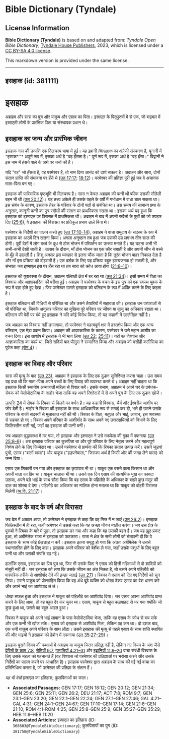 # Bible Dictionary (Tyndale)

## License Information

**Bible Dictionary (Tyndale)** is based on and adapted from: _Tyndale Open Bible Dictionary_, [Tyndale House Publishers](https://tyndaleopenresources.com/), 2023, which is licensed under a [CC BY-SA 4.0 license](https://creativecommons.org/licenses/by-sa/4.0/legalcode.en).

This markdown version is provided under the same license.



--------------------------------

## इसहाक (id: 381111)

इसहाक
=====

अब्राहम और सारा का पुत्र और याकूब और एसाव का पिता। इस्राएल के पितृपुरुषों में से एक, जो बाइबल में इस्राएली लोगों के प्रारंभिक पिता या संस्थापक प्रधान थे।

इसहाक का जन्म और प्रारंभिक जीवन
-------------------------------

इसहाक नाम की उत्पत्ति एक दिलचस्प भाषा में हुई। यह इब्रानी *यित्सहाक* का अंग्रेजी संस्करण है, यूनानी में "इसाक*."* अपूर्ण रूप में, इसका अर्थ है "वह हँसता है।" पूर्ण रूप में, इसका अर्थ है "वह हँसा।" विद्वानों ने इस नाम में हंसने वाले के अर्थ पर चर्चा की है।

यदि "वह" जो हँसता है, वह परमेश्वर है, तो नाम दिव्य आनंद को दर्शा सकता है। अब्राहम और सारा, दोनों संतान प्राप्ति की संभावना पर हँसे थे ([उत 17:17](https://ref.ly/Gen17:17); [18:12](https://ref.ly/Gen18:12))। परमेश्वर की प्रतिज्ञा पूरी हुई जब वे अचानक माता\-पिता बन गए।

इसहाक की पारिवारिक पृष्ठभूमि भी दिलचस्प है। सारा न केवल अब्राहम की पत्नी थी बल्कि उसकी सौतेली बहन भी थी ([उत 20:12](https://ref.ly/Gen20:12))। यह तथ्य अकेले ही उसके पहले के वर्षों में गर्भाधान में बाधा डाल सकता था। इस संबंध के कारण, इसहाक तेरह के परिवार के दोनों पक्षों से संबंधित था। उस समय की सामान्य प्रथा के अनुसार, कानूनी पत्नी का पुत्र रखैलों की संतान पर प्राथमिकता रखता था। इसका अर्थ यह हुआ कि इसहाक को इश्माएल पर विरासत में प्राथमिकता थी। अब्राहम ने बाद में अपनी रखैलों के पुत्रों को जो उपहार दिए ([25:6](https://ref.ly/Gen25:6)), वे इसहाक की विरासत पर प्रतिकूल प्रभाव डाले बिना थे।

परमेश्वर के निर्देशों का पालन करते हुए ([उत 17:10–14](https://ref.ly/Gen17:10-Gen17:14)), अब्राहम ने वाचा समुदाय के सदस्य के रूप में इसहाक का आठवें दिन खतना किया। अगला अनुष्ठान तब हुआ जब उसकी उम्र लगभग तीन साल की होगी। पूर्वी देशों में लोग बच्चे के दूध से ठोस भोजन में परिवर्तन का उत्सव मनाते हैं। यह घटना अभी भी कभी\-कभी देखी जाती है। उत्सव के दौरान, माँ ठोस भोजन का एक कौर चबाती है और अपनी जीभ से बच्चे के मुँह में डालती है। शिशु अक्सर इस व्यवहार से इतना चौंक जाता है कि तुरंत भोजन बाहर निकाल देता है और माँ इस प्रक्रिया को दोहराती है। एक दर्शक के लिए यह प्रक्रिया बहुत हास्यजनक हो सकती है, और संभवतः जब इश्माएल इस पर हँस रहा था तब सारा को क्रोध आया होगा ([21:8–10](https://ref.ly/Gen21:8-Gen21:10))।

इसहाक की युवावस्था के दौरान, अब्राहम पलिश्ती क्षेत्र में रह रहा था ([उत 21:34](https://ref.ly/Gen21:34))। इसी समय में पिता का विश्वास और आज्ञाकारिता की परीक्षा हुई। अब्राहम ने परमेश्वर के वचन के इस पुत्र को एक स्वस्थ युवक के रूप में बड़ा होते हुए देखा। फिर परमेश्वर उससे इसहाक को बलिदान के रूप में अर्पित करने के लिए कहता है।

इसहाक बलिदान की विधियों से परिचित था और उसने तैयारियों में सहायता की। इसहाक उन परंपराओं से भी परिचित था, जिनके अनुसार परिवार का मुखिया पूरे परिवार पर जीवन या मृत्यु का अधिकार रखता था। बलिदान की वेदी पर बंधे हुए इसहाक ने यदि कोई विरोध किया, तो यह कहानी में उल्लेखित नहीं है।

जब अब्राहम का विश्वास नहीं डगमगाया, तो परमेश्वर ने महत्वपूर्ण क्षण में हस्तक्षेप किया और एक अन्य बलिदान, एक मेढ़ा प्रदान किया। अब्राहम की आज्ञाकारिता के कारण, परमेश्वर ने उसे महान आशीष का वचन दिया। इस आशीष में इसहाक ने भी भाग लिया ([उत 22](https://ref.ly/Gen22:1-Gen22:24); [25:11](https://ref.ly/Gen25:11))। यही वह विश्वास और आज्ञाकारिता का कार्य था, जिसे सदियों बाद पौलुस ने सम्मानित किया और अब्राहम को मसीही कलीसिया का पूर्वज कहा [(रोम 4](https://ref.ly/Rom4:1-Rom4:25))।

इसहाक का विवाह और परिवार
------------------------

सारा की मृत्यु के बाद ([उत 23](https://ref.ly/Gen23:1-Gen23:20)), अब्राहम ने इसहाक के लिए एक दुल्हन सुनिश्चित करना चाहा। उस समय यह प्रथा थी कि माता\-पिता अपने बच्चों के लिए विवाह की व्यवस्था करते थे। अब्राहम नहीं चाहता था कि इसहाक किसी स्थानीय अन्यजाती महिला से विवाह करें। इसके बजाय, अब्राहम ने अपने घर के प्रबंधक\-सेवक को मेसोपोटामिया के नाहोर भेजा ताकि वह अपने रिश्तेदारों में से अपने पुत्र के लिए एक दुल्हन खोजें।

[उत्पत्ति 24](https://ref.ly/Gen24:1-Gen24:67) में सेवक के रिबका से मिलने का वर्णन है। यह कहानी विश्वास, धैर्य और ईश्वरीय आशीष पर जोर देती है। नाहोर ने रिबका की इसहाक के साथ आधिकारिक रूप से सगाई कर दी, भले ही उसने उसके परिवार के बाकी सदस्यों से मुलाकात नहीं की थी। रिबका के पिता, बतूएल और भाई, लाबान, इस व्यवस्था से सहमत हो गए। रिबका अपने परिवार के आशीर्वाद के साथ अपने नए उत्तरदायित्वों को निभाने के लिए फिलिस्तीन चली गईं, जहाँ वह इसहाक की पत्नी बनीं।

जब अब्राहम वृद्धावस्था में मर गया, तो इसहाक और इश्माएल ने उसे मकपेला की गुफा में दफनाया ([उत 25:8–9](https://ref.ly/Gen25:8-Gen25:9))। अब इसहाक परिवार का कुलपिता था और पूरे परिवार के लिए नेतृत्व करने और महत्वपूर्ण निर्णय लेने के लिए ज़िम्मेदार था। उसने परमेश्वर से प्रार्थना की कि रिबका संतान उत्पन्न करें। उसने जुड़वां पुत्रों, एसाव ("बालों वाला") और याकूब ("हड़पनेवाला," जिसका अर्थ है किसी और की जगह लेने वाला) को जन्म दिया।

एसाव एक शिकारी बन गया और इसहाक का कृपापात्र भी था। याकूब एक बसने वाला किसान था और अपनी माता का प्रिय था। याकूब चालाक भी था। उसने एक दिन एसाव की अत्यधिक भूख का फायदा उठाया, अपने बड़े भाई के साथ सौदा किया कि वह एसाव के पहिलौठे के अधिकार के बदले कुछ मसूर की दाल का शोरबा दे देगा। पहिलौठे का अधिकार का मालिक होना मतलब था कि याकूब को दोहरी विरासत मिलेगी ([व्य.वि. 21:17](https://ref.ly/Deut21:17))।

इसहाक के बाद के वर्ष और विरासत
------------------------------

जब देश में अकाल आया, तो परमेश्वर ने इसहाक से कहा कि वह मिस्र में न जाएं ([उत 26:2](https://ref.ly/Gen26:2))। इसहाक फिलिस्तीन में ही रहा, जहाँ परमेश्वर ने उससे कहा कि वह अच्छा जीवन व्यतीत करेगा। जब उस क्षेत्र के पुरूषों ने रिबका के बारे में पूछा, तो इसहाक डर गया और कहा कि वह उसकी बहन है। जब यह झूठ प्रकट हुआ, तो अबीमेलेक राजा ने इसहाक को फटकारा। राजा ने क्षेत्र के सभी लोगों को चेतावनी दी कि वे इसहाक के साथ कोई छेड़छाड़ न करें। इसहाक इतना समृद्ध हो गया कि अंततः अबीमेलेक ने उससे स्थानांतरित होने के लिए कहा। इसहाक अपने परिवार को बेर्शेबा ले गया, जहाँ उसके पशुओं के लिए बहुत पानी था और उसकी संपत्ति बढ़ गई।

हालाँकि एसाव, इसहाक का प्रिय पुत्र था, फिर भी उसके पिता ने एसाव को हित्ती महिलाओं से दो शादियों को मंजूरी नहीं दी। जब इसहाक को लगा कि उसके जीवन का अंत निकट है, तो उसने अपने पहिलौठे को पारंपरिक तरीके से आशीर्वाद देने की इच्छा जताई ([उत 27](https://ref.ly/Gen27:1-Gen27:46))। रिबका ने एसाव को दिए गए निर्देशों को सुन लिया। उसने याकूब को प्रोत्साहित किया कि वह अंधे बूढ़े व्यक्ति को धोखा देकर एसाव का वेश धारण करे और अपने भाई का आशीर्वाद ले ले।

धोखा सफल हुआ और इसहाक ने याकूब को पहिलौठे का आशीर्वाद दिया। जब एसाव अपना आशीर्वाद प्राप्त करने के लिए आया, तो वह बहुत देर कर चुका था। एसाव, याकूब से बहुत कड़वाहट से भर गया क्योंकि जो कुछ हुआ था, उससे वह बहुत आहत हुआ।

रिबका ने याकूब को अपने भाई लाबान के पास मेसोपोटामिया भेजा, ताकि वह एसाव के क्रोध से बच सके और एक पत्नी भी खोज सके। एसाव को इसहाक से आशीर्वाद मिला, लेकिन वह कम था। दो दशक बाद, एक धनी याकूब अपने परिवार के साथ लौटा। उसने इसहाक की मृत्यु से पहले एसाव के साथ शांति स्थापित की और भाइयों ने इसहाक को हेब्रोन में दफनाया ([उत 35:27–29](https://ref.ly/Gen35:27-Gen35:29))।

इसहाक पुराने नियम की कथाओं में अब्राहम या याकूब जितन प्रसिद्ध नहीं है, लेकिन नए नियम के अंश जैसे [प्रेरितों के काम 7:8](https://ref.ly/Acts7:8), [रोमियों 9:7](https://ref.ly/Rom9:7), [गलातियों 4:21–31](https://ref.ly/Gal4:21-Gal4:31) और [इब्रानियों 11:9–20](https://ref.ly/Heb11:9-Heb11:20) वाचा संबंधी विश्वास के लिए उसके महत्व को पहचानते हैं (वह विश्वास जो परमेश्वर की प्रतिज्ञाओं पर भरोसा करने और उसके निर्देशों का पालन करने पर आधारित है)। इसहाक परमेश्वर द्वारा अब्राहम के साथ की गई नई वाचा का प्रतिनिधित्व करता है, जो परमेश्वर की प्रतिज्ञा के संतान हैं।

*यह भी देखें* इस्राएल का इतिहास; कुलपिताओं का काल।

* **Associated Passages:** GEN 17:17; GEN 18:12; GEN 20:12; GEN 21:34; GEN 25:6; GEN 25:11; GEN 26:2; DEU 21:17; ACT 7:8; ROM 9:7; GEN 23:1–GEN 23:20; GEN 22:1–GEN 22:24; GEN 27:1–GEN 27:46; GAL 4:21–GAL 4:31; GEN 24:1–GEN 24:67; GEN 17:10–GEN 17:14; GEN 21:8–GEN 21:10; ROM 4:1–ROM 4:25; GEN 25:8–GEN 25:9; GEN 35:27–GEN 35:29; HEB 11:9–HEB 11:20
* **Associated Articles:** इस्राएल का इतिहास  (ID: `368603@TyndaleBibleDictionary`); कुलपितायों का युग (ID: `381758@TyndaleBibleDictionary`)

